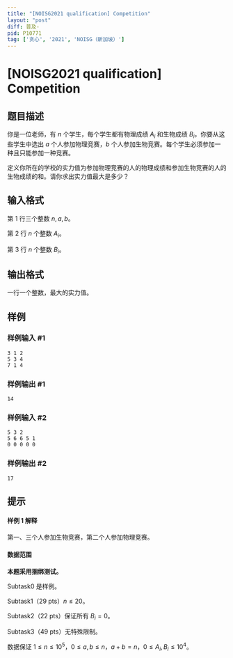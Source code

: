```yaml
---
title: "[NOISG2021 qualification] Competition"
layout: "post"
diff: 普及-
pid: P10771
tag: ['贪心', '2021', 'NOISG（新加坡）']
---
```

# [NOISG2021 qualification] Competition
## 题目描述

你是一位老师，有 $n$ 个学生，每个学生都有物理成绩 $A_i$ 和生物成绩 $B_i$，你要从这些学生中选出 $a$ 个人参加物理竞赛，$b$ 个人参加生物竞赛。每个学生必须参加一种且只能参加一种竞赛。

定义你所在的学校的实力值为参加物理竞赛的人的物理成绩和参加生物竞赛的人的生物成绩的和。请你求出实力值最大是多少？
## 输入格式

第 $1$ 行三个整数 $n, a, b$。

第 $2$ 行 $n$ 个整数 $A_i$。

第 $3$ 行 $n$ 个整数 $B_i$。
## 输出格式

一行一个整数，最大的实力值。
## 样例

### 样例输入 #1
```
3 1 2
5 3 4
7 1 4
```
### 样例输出 #1
```
14
```
### 样例输入 #2
```
5 3 2
5 6 6 5 1
0 0 0 0 0
```
### 样例输出 #2
```
17
```
## 提示

#### 样例 1 解释

第一、三个人参加生物竞赛，第二个人参加物理竞赛。

#### 数据范围

**本题采用捆绑测试。**

Subtask0 是样例。

Subtask1（29 pts）$n \leq 20$。

Subtask2（22 pts）保证所有 $B_i=0$。

Subtask3（49 pts）无特殊限制。

数据保证 $1 \leq n \leq 10^5$，$0 \leq a,b \leq n$，$a+b=n$，$0 \leq A_i,B_i \leq 10^4$。
